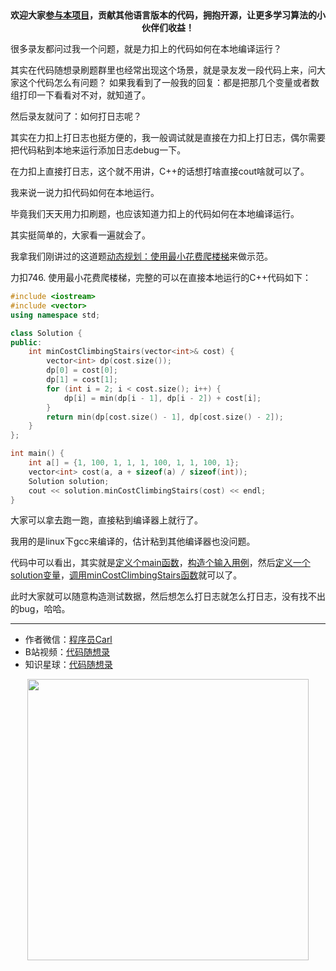 <p align="center">
  <a href="https://mp.weixin.qq.com/s/RsdcQ9umo09R6cfnwXZlrQ"><img src="https://img.shields.io/badge/PDF下载-代码随想录-blueviolet" alt=""></a>
  <a href="https://mp.weixin.qq.com/s/b66DFkOp8OOxdZC_xLZxfw"><img src="https://img.shields.io/badge/刷题-微信群-green" alt=""></a>
  <a href="https://space.bilibili.com/525438321"><img src="https://img.shields.io/badge/B站-代码随想录-orange" alt=""></a>
  <a href="https://mp.weixin.qq.com/s/QVF6upVMSbgvZy8lHZS3CQ"><img src="https://img.shields.io/badge/知识星球-代码随想录-blue" alt=""></a>
</p>
<p align="center"><strong>欢迎大家<a href="https://mp.weixin.qq.com/s/tqCxrMEU-ajQumL1i8im9A">参与本项目</a>，贡献其他语言版本的代码，拥抱开源，让更多学习算法的小伙伴们收益！</strong></p>


很多录友都问过我一个问题，就是力扣上的代码如何在本地编译运行？

其实在代码随想录刷题群里也经常出现这个场景，就是录友发一段代码上来，问大家这个代码怎么有问题？ 如果我看到了一般我的回复：都是把那几个变量或者数组打印一下看看对不对，就知道了。

然后录友就问了：如何打日志呢？

其实在力扣上打日志也挺方便的，我一般调试就是直接在力扣上打日志，偶尔需要把代码粘到本地来运行添加日志debug一下。

在力扣上直接打日志，这个就不用讲，C++的话想打啥直接cout啥就可以了。

我来说一说力扣代码如何在本地运行。

毕竟我们天天用力扣刷题，也应该知道力扣上的代码如何在本地编译运行。

其实挺简单的，大家看一遍就会了。

我拿我们刚讲过的这道题[动态规划：使用最小花费爬楼梯](https://programmercarl.com/0746.使用最小花费爬楼梯.html)来做示范。

力扣746. 使用最小花费爬楼梯，完整的可以在直接本地运行的C++代码如下：

```CPP
#include <iostream>
#include <vector>
using namespace std;

class Solution {
public:
    int minCostClimbingStairs(vector<int>& cost) {
        vector<int> dp(cost.size());
        dp[0] = cost[0];
        dp[1] = cost[1];
        for (int i = 2; i < cost.size(); i++) {
            dp[i] = min(dp[i - 1], dp[i - 2]) + cost[i];
        }
        return min(dp[cost.size() - 1], dp[cost.size() - 2]);
    }
};

int main() {
    int a[] = {1, 100, 1, 1, 1, 100, 1, 1, 100, 1};
    vector<int> cost(a, a + sizeof(a) / sizeof(int));
    Solution solution;
    cout << solution.minCostClimbingStairs(cost) << endl;
}
```

大家可以拿去跑一跑，直接粘到编译器上就行了。

我用的是linux下gcc来编译的，估计粘到其他编译器也没问题。

代码中可以看出，其实就是<u>定义个main函数</u>，<u>构造个输入用例</u>，然后<u>定义一个solution变量</u>，<u>调用minCostClimbingStairs函数</u>就可以了。

此时大家就可以随意构造测试数据，然后想怎么打日志就怎么打日志，没有找不出的bug，哈哈。






-----------------------
* 作者微信：[程序员Carl](https://mp.weixin.qq.com/s/b66DFkOp8OOxdZC_xLZxfw)
* B站视频：[代码随想录](https://space.bilibili.com/525438321)
* 知识星球：[代码随想录](https://mp.weixin.qq.com/s/QVF6upVMSbgvZy8lHZS3CQ)
<div align="center"><img src=https://code-thinking.cdn.bcebos.com/pics/01二维码.jpg width=450> </img></div>
